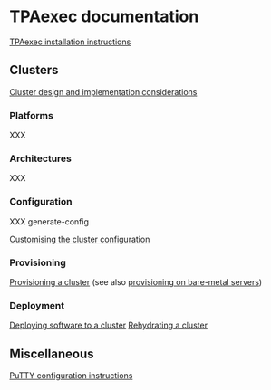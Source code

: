 # TPAexec documentation

[TPAexec installation instructions](INSTALL.md)

## Clusters

[Cluster design and implementation considerations](TPAexec-Cluster_Design_and_Implementation_Considerations.md)

### Platforms
XXX

### Architectures
XXX

### Configuration

XXX generate-config

[Customising the cluster configuration](TPAexec-Postgres_configuration_and_other_customisations.md)

### Provisioning

[Provisioning a cluster](TPAexec-Provision.md)
(see also [provisioning on bare-metal servers](TPAexec-Provision-baremetal.md))

### Deployment

[Deploying software to a cluster](TPAexec-Deploy.md)
[Rehydrating a cluster](TPAexec-Rehydrate.md)

## Miscellaneous

[PuTTY configuration instructions](TPAexec-PuTTY_Config.md)

